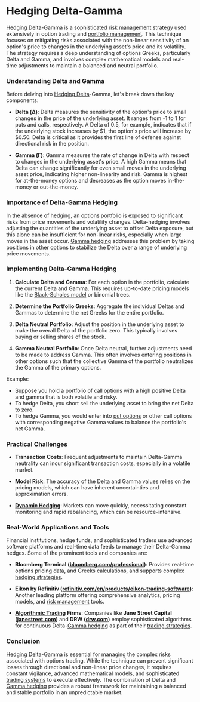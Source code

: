 # Hedging Delta-Gamma

[Hedging Delta](../h/hedging_delta.md)-Gamma is a sophisticated [risk management](../r/risk_management.md) strategy used extensively in option trading and [portfolio management](../p/portfolio_management.md). This technique focuses on mitigating risks associated with the non-linear sensitivity of an option's price to changes in the underlying asset's price and its volatility. The strategy requires a deep understanding of options Greeks, particularly Delta and Gamma, and involves complex mathematical models and real-time adjustments to maintain a balanced and neutral portfolio.

### Understanding Delta and Gamma

Before delving into [Hedging Delta](../h/hedging_delta.md)-Gamma, let's break down the key components:

- **Delta (Δ)**: Delta measures the sensitivity of the option's price to small changes in the price of the underlying asset. It ranges from -1 to 1 for puts and calls, respectively. A Delta of 0.5, for example, indicates that if the underlying stock increases by $1, the option's price will increase by $0.50. Delta is critical as it provides the first line of defense against directional risk in the position.

- **Gamma (Γ)**: Gamma measures the rate of change in Delta with respect to changes in the underlying asset's price. A high Gamma means that Delta can change significantly for even small moves in the underlying asset price, indicating higher non-linearity and risk. Gamma is highest for at-the-money options and decreases as the option moves in-the-money or out-the-money.

### Importance of Delta-Gamma Hedging

In the absence of hedging, an options portfolio is exposed to significant risks from price movements and volatility changes. Delta-hedging involves adjusting the quantities of the underlying asset to offset Delta exposure, but this alone can be insufficient for non-linear risks, especially when large moves in the asset occur. [Gamma hedging](../g/gamma_hedging.md) addresses this problem by taking positions in other options to stabilize the Delta over a range of underlying price movements.

### Implementing Delta-Gamma Hedging

1. **Calculate Delta and Gamma**: For each option in the portfolio, calculate the current Delta and Gamma. This requires up-to-date pricing models like the [Black-Scholes model](../b/black-scholes_model.md) or binomial trees.

2. **Determine the Portfolio Greeks**: Aggregate the individual Deltas and Gammas to determine the net Greeks for the entire portfolio. 

3. **Delta Neutral Portfolio**: Adjust the position in the underlying asset to make the overall Delta of the portfolio zero. This typically involves buying or selling shares of the stock.

4. **Gamma Neutral Portfolio**: Once Delta neutral, further adjustments need to be made to address Gamma. This often involves entering positions in other options such that the collective Gamma of the portfolio neutralizes the Gamma of the primary options.

Example:
- Suppose you hold a portfolio of call options with a high positive Delta and gamma that is both volatile and risky.
- To hedge Delta, you short sell the underlying asset to bring the net Delta to zero.
- To hedge Gamma, you would enter into [put options](../p/put_options.md) or other call options with corresponding negative Gamma values to balance the portfolio's net Gamma.

### Practical Challenges

- **Transaction Costs**: Frequent adjustments to maintain Delta-Gamma neutrality can incur significant transaction costs, especially in a volatile market.

- **Model Risk**: The accuracy of the Delta and Gamma values relies on the pricing models, which can have inherent uncertainties and approximation errors.

- **[Dynamic Hedging](../d/dynamic_hedging.md)**: Markets can move quickly, necessitating constant monitoring and rapid rebalancing, which can be resource-intensive.

### Real-World Applications and Tools

Financial institutions, hedge funds, and sophisticated traders use advanced software platforms and real-time data feeds to manage their Delta-Gamma hedges. Some of the prominent tools and companies are:

- **Bloomberg Terminal ([bloomberg.com/professional](https://www.bloomberg.com/professional/))**: Provides real-time options pricing data, and Greeks calculations, and supports complex [hedging strategies](../h/hedging_strategies.md).

- **Eikon by Refinitiv ([refinitiv.com/en/products/eikon-trading-software](https://www.refinitiv.com/en/products/eikon-trading-software))**: Another leading platform offering comprehensive analytics, pricing models, and [risk management](../r/risk_management.md) tools.

- **[Algorithmic Trading](../a/algorithmic_trading.md) Firms**: Companies like **Jane Street Capital ([janestreet.com](https://www.janestreet.com/))** and **DRW ([drw.com](https://drw.com/))** employ sophisticated algorithms for continuous Delta-[Gamma hedging](../g/gamma_hedging.md) as part of their [trading strategies](../t/trading_strategies.md).

### Conclusion

[Hedging Delta](../h/hedging_delta.md)-Gamma is essential for managing the complex risks associated with options trading. While the technique can prevent significant losses through directional and non-linear price changes, it requires constant vigilance, advanced mathematical models, and sophisticated [trading systems](../t/trading_systems.md) to execute effectively. The combination of Delta and [Gamma hedging](../g/gamma_hedging.md) provides a robust framework for maintaining a balanced and stable portfolio in an unpredictable market.
